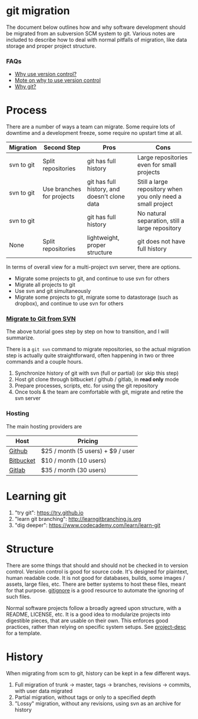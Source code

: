 # git migration
The document below outlines how and why software development should be migrated
from an subversion SCM system to git. Various notes are included to describe
how to deal with normal pitfalls of migration, like data storage and proper
project structure.

### FAQs
- [Why use version control?](http://mikemcquaid.com/2014/01/18/why-use-version-control/)
- [Mote on why to use version control](https://stackoverflow.com/questions/1408450/why-should-i-use-version-control)
- [Why git?](https://www.atlassian.com/git/tutorials/why-git/)

# Process
There are a number of ways a team can migrate. Some require lots of downtime and
a development freeze, some require no upstart time at all.

| Migration | Second Step | Pros | Cons |
| --------- | ----------- | ---- | ---- |
| svn to git | Split repositories | git has full history | Large repositories even for small projects |
| svn to git | Use branches for projects | git has full history, and doesn't clone data | Still a large repository when you only need a small project |
| svn to git | | git has full history | No natural separation, still a large repository |
| None | Split repositories | lightweight, proper structure | git does not have full history |

In terms of overall view for a multi-project svn server, there are options.
- Migrate some projects to git, and continue to use svn for others
- Migrate all projects to git
- Use svn and git simultaneously
- Migrate some projects to git, migrate some to datastorage (such as dropbox), and continue to use svn for others

### [Migrate to Git from SVN](https://www.atlassian.com/git/tutorials/migrating-overview/)
The above tutorial goes step by step on how to transition, and I will summarize.

There is a `git svn` command to migrate repositories, so the actual migration
step is actually quite straightforward, often happening in two or three commands
and a couple hours.

1. Synchronize history of git with svn (full or partial) (or skip this step)
2. Host git clone through bitbucket / github / gitlab, in **read only** mode
3. Prepare processes, scripts, etc. for using the git repository
4. Once tools & the team are comfortable with git, migrate and retire the svn 
   server

### Hosting
The main hosting providers are

| Host | Pricing |
| ---- | ------- |
| [Github](https://github.com/) | $25 / month (5 users) + $9 / user |
| [Bitbucket](https://bitbucket.org) | $10 / month (10 users) |
| [Gitlab](https://about.gitlab.com/) | $35 / month (30 users) |

# Learning git
1. "try git": https://try.github.io
2. "learn git branching": http://learngitbranching.js.org
3. "dig deeper": https://www.codecademy.com/learn/learn-git

# Structure
There are some things that should and should not be checked in to version
control. Version control is good for source code. It's designed for plaintext,
human readable code. It is not good for databases, builds, some images / assets,
large files, etc. There are better systems to host these files, meant for that
purpose. [gitignore](https://www.gitignore.io/) is a good resource to automate
the ignoring of such files.

Normal software projects follow a broadly agreed upon structure, with a README,
LICENSE, etc. It is a good idea to modularize projects into digestible pieces,
that are usable on their own. This enforces good practices, rather than relying
on specific system setups. See [project-desc](https://github.com/joelgallant/project-desc)
for a template.

# History
When migrating from scm to git, history can be kept in a few different ways.

1. Full migration of trunk -> master, tags -> branches, revisions -> commits,
   with user data migrated
2. Partial migration, without tags or only to a specified depth
3. "Lossy" migration, without any revisions, using svn as an archive for history
